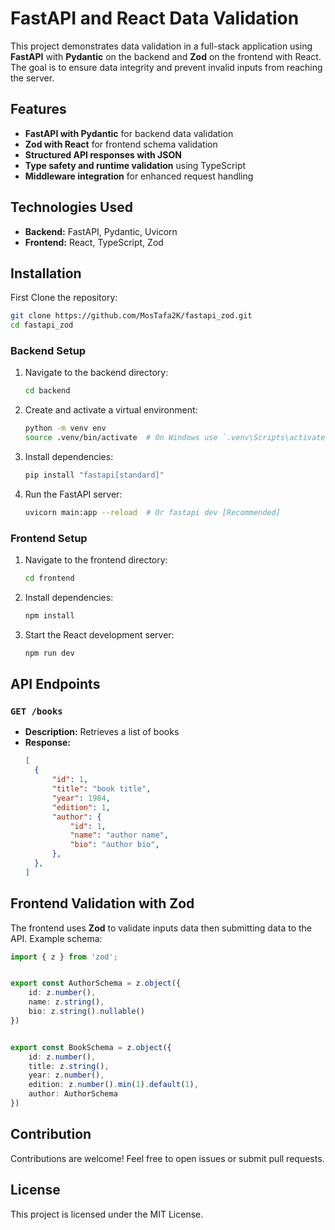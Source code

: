 # FastAPI and React Data Validation

This project demonstrates data validation in a full-stack application using **FastAPI** with **Pydantic** on the backend and **Zod** on the frontend with React. The goal is to ensure data integrity and prevent invalid inputs from reaching the server.

## Features

- **FastAPI with Pydantic** for backend data validation
- **Zod with React** for frontend schema validation
- **Structured API responses with JSON**
- **Type safety and runtime validation** using TypeScript
- **Middleware integration** for enhanced request handling

## Technologies Used

- **Backend:** FastAPI, Pydantic, Uvicorn
- **Frontend:** React, TypeScript, Zod

## Installation
First Clone the repository:
   ```bash
   git clone https://github.com/MosTafa2K/fastapi_zod.git
   cd fastapi_zod
   ```
### Backend Setup
1. Navigate to the backend directory:
   ```bash
   cd backend
   ```

2. Create and activate a virtual environment:
   ```bash
   python -m venv env
   source .venv/bin/activate  # On Windows use `.venv\Scripts\activate`
   ```
3. Install dependencies:
   ```bash
   pip install "fastapi[standard]"
   ```
4. Run the FastAPI server:
   ```bash
   uvicorn main:app --reload  # Or fastapi dev [Recommended]
   ```

### Frontend Setup

1. Navigate to the frontend directory:
   ```bash
   cd frontend
   ```
2. Install dependencies:
   ```bash
   npm install
   ```
3. Start the React development server:
   ```bash
   npm run dev
   ```

## API Endpoints
### `GET /books`
- **Description:** Retrieves a list of books
- **Response:**
  ```json
  [
    {
        "id": 1,
        "title": "book title",
        "year": 1984,
        "edition": 1,
        "author": {
            "id": 1,
            "name": "author name",
            "bio": "author bio",
        },
    },
  ]
  ```

## Frontend Validation with Zod

The frontend uses **Zod** to validate inputs data then submitting data to the API. Example schema:

```typescript
import { z } from 'zod';


export const AuthorSchema = z.object({
    id: z.number(),
    name: z.string(),
    bio: z.string().nullable()
})


export const BookSchema = z.object({
    id: z.number(),
    title: z.string(),
    year: z.number(),
    edition: z.number().min(1).default(1),
    author: AuthorSchema
})
```

## Contribution

Contributions are welcome! Feel free to open issues or submit pull requests.

## License

This project is licensed under the MIT License.
